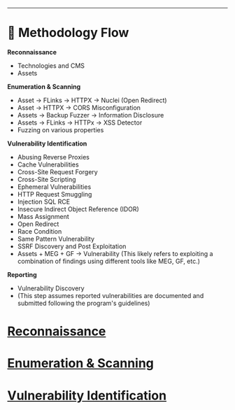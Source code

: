 ---

# 🦾 Methodology Flow

**Reconnaissance**

* Technologies and CMS
* Assets

**Enumeration & Scanning**

* Asset → FLinks → HTTPX → Nuclei (Open Redirect)
* Asset → HTTPX → CORS Misconfiguration
* Assets → Backup Fuzzer → Information Disclosure
* Assets → FLinks → HTTPx → XSS Detector
* Fuzzing on various properties

**Vulnerability Identification**

* Abusing Reverse Proxies
* Cache Vulnerabilities
* Cross-Site Request Forgery
* Cross-Site Scripting
* Ephemeral Vulnerabilities
* HTTP Request Smuggling
* Injection SQL RCE
* Insecure Indirect Object Reference (IDOR)
* Mass Assignment
* Open Redirect
* Race Condition
* Same Pattern Vulnerability
* SSRF Discovery and Post Exploitation
* Assets + MEG + GF → Vulnerability (This likely refers to exploiting a combination of findings using different tools like MEG, GF, etc.)

**Reporting**

* Vulnerability Discovery
* (This step assumes reported vulnerabilities are documented and submitted following the program's guidelines)


#  [Reconnaissance](reconnaissance.md)
#  [Enumeration & Scanning](enumeration-and-scanning.md)
#  [Vulnerability Identification](vulnerability-identification.md)

